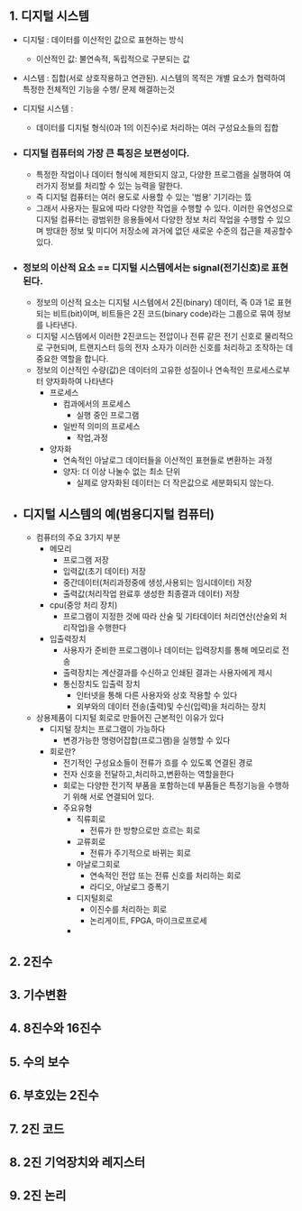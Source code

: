 ## 1. 디지털 시스템
- 디지털 : 데이터를 이산적인 값으로 표현하는 방식
	- 이산적인 값: 불연속적, 독립적으로 구분되는 값
- 시스템 : 집합(서로 상호작용하고 연관된). 시스템의 목적은 개별 요소가 협력하여 특정한 전체적인 기능을 수행/ 문제 해결하는것 
- 디지털 시스템 : 
	- 데이터를 디지털 형식(0과 1의 이진수)로 처리하는 여러 구성요소들의 집합

- ### 디지털 컴퓨터의 가장 큰 특징은 보편성이다. 
	- 특정한 작업이나 데이터 형식에 제한되지 않고, 다양한 프로그램을 실행하여 여러가지 정보를 처리할 수 있는 능력을 말한다.
	- 즉 디지털 컴퓨터는 여러 용도로 사용할 수 있는 '범용' 기기라는 뜼
	- 그래서 사용자는 필요에 따라 다양한 작업을 수행할 수 있다. 이러한 유연성으로 디지털 컴퓨터는 광범위한 응용들에서 다양한 정보 처리 작업을 수행할 수 있으며 방대한 정보 및 미디어 저장소에 과거에 없던 새로운 수준의 접근을 제공할수있다. 
- ### 정보의 이산적 요소 == 디지털 시스템에서는 signal(전기신호)로 표현된다.
	- 정보의 이산적 요소는 디지털 시스템에서 2진(binary) 데이터, 즉 0과 1로 표현되는 비트(bit)이며, 비트들은 2진 코드(binary code)라는 그룹으로 묶여 정보를 나타낸다.
	- 디지털 시스템에서 이러한 2진코드는 전압이나 전류 같은 전기 신호로 물리적으로 구현되며, 트랜지스터 등의 전자 소자가 이러한 신호를 처리하고 조작하는 데 중요한 역할을 합니다. 
	- 정보의 이산적인 수량(값)은 데이터의 고유한 성질이나 연속적인 프로세스로부터 양자화하여 나타낸다
		- 프로세스
			- 컴과에서의 프로세스
				- 실행 중인 프로그램
			- 일반적 의미의 프로세스
				- 작업,과정
		- 양자화
			- 연속적인 아날로그 데이터들을 이산적인 표현들로 변환하는 과정 
			- 양자: 더 이상 나눌수 없는 최소 단위
				- 실제로 양자화된 데이터는 더 작은값으로 세분화되지 않는다.
- ## 디지털 시스템의 예(범용디지털 컴퓨터)
	- 컴퓨터의 주요 3가지 부분
		- 메모리
			- 프로그램 저장
			- 입력값(초기 데이터) 저장
			- 중간데이터(처리과정중에 생성,사용되는 임시데이터) 저장
			- 출력값(처리작업 완료후 생성한 최종결과 데이터) 저장
		- cpu(중앙 처리 장치)
			- 프로그램이 지정한 것에 따라 산술 및 기타데이터 처리연산(산술외 처리작업)을 수행한다
		- 입출력장치
			- 사용자가 준비한 프로그램이나 데이터는 입력장치를 통해 메모리로 전송
			- 출력장치는 계산결과를 수신하고 인쇄된 결과는 사용자에게 제시
			- 통신장치도 입출력 장치
				- 인터넷을 통해 다른 사용자와 상호 작용할 수 있다
				- 외부와의 데이터 전송(출력)및 수신(입력)을 처리하는 장치
	- 상용제품이 디지털 회로로 만들어진 근본적인 이유가 있다
		- 디지털 장치는 프로그램이 가능하다
			- 변경가능한 명령어잡합(프로그램)을 실행할 수 있다
		- 회로란?
			- 전기적인 구성요소들이 전류가 흐를 수 있도록 연결된 경로
			- 전자 신호을 전달하고,처리하고,변환하는 역할을한다
			- 회로는 다양한 전기적 부품을 포함하는데 부품들은 특정기능을 수행하기 위해 서로 연결되어 있다.
			- 주요유형
				- 직류회로
					- 전류가 한 방향으로만 흐르는 회로
				- 교류회로
					- 전류가 주기적으로 바뀌는 회로
				- 아날로그회로
					- 연속적인 전압 또는 전류 신호를 처리하는 회로
					- 라디오, 아날로그 증폭기
				- 디지털회로
					- 이진수를 처리하는 회로
					- 논리게이트, FPGA, 마이크로프로세
				- 

## 2. 2진수
## 3. 기수변환
## 4. 8진수와 16진수
## 5. 수의 보수
## 6. 부호있는 2진수
## 7. 2진 코드
## 8. 2진 기억장치와 레지스터
## 9. 2진 논리